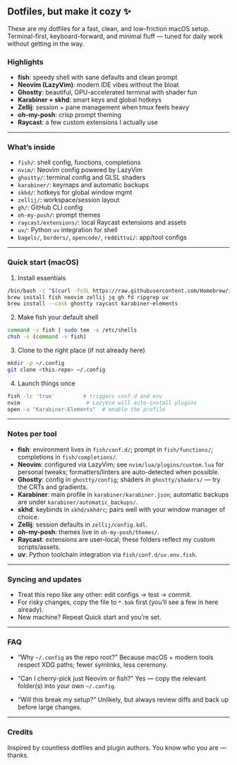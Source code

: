 ## Dotfiles, but make it cozy ✨

These are my dotfiles for a fast, clean, and low-friction macOS setup. Terminal-first, keyboard-forward, and minimal fluff — tuned for daily work without getting in the way.

### Highlights
- **fish**: speedy shell with sane defaults and clean prompt
- **Neovim (LazyVim)**: modern IDE vibes without the bloat
- **Ghostty**: beautiful, GPU-accelerated terminal with shader fun
- **Karabiner + skhd**: smart keys and global hotkeys
- **Zellij**: session + pane management when tmux feels heavy
- **oh-my-posh**: crisp prompt theming
- **Raycast**: a few custom extensions I actually use

---

### What’s inside
- `fish/`: shell config, functions, completions
- `nvim/`: Neovim config powered by LazyVim
- `ghostty/`: terminal config and GLSL shaders
- `karabiner/`: keymaps and automatic backups
- `skhd/`: hotkeys for global window mgmt
- `zellij/`: workspace/session layout
- `gh/`: GitHub CLI config
- `oh-my-posh/`: prompt themes
- `raycast/extensions/`: local Raycast extensions and assets
- `uv/`: Python `uv` integration for shell
- `bagels/`, `borders/`, `opencode/`, `reddittui/`: app/tool configs

---

### Quick start (macOS)
1) Install essentials
```bash
/bin/bash -c "$(curl -fsSL https://raw.githubusercontent.com/Homebrew/install/HEAD/install.sh)"
brew install fish neovim zellij jq gh fd ripgrep uv
brew install --cask ghostty raycast karabiner-elements
```

2) Make fish your default shell
```bash
command -v fish | sudo tee -a /etc/shells
chsh -s (command -v fish)
```

3) Clone to the right place (if not already here)
```bash
mkdir -p ~/.config
git clone <this-repo> ~/.config
```

4) Launch things once
```bash
fish -lc 'true'         # triggers conf.d and env
nvim                     # LazyVim will auto-install plugins
open -a "Karabiner-Elements"  # enable the profile
```

---

### Notes per tool
- **fish**: environment lives in `fish/conf.d/`; prompt in `fish/functions/`; completions in `fish/completions/`.
- **Neovim**: configured via LazyVim; see `nvim/lua/plugins/custom.lua` for personal tweaks; formatters/linters are auto-detected when possible.
- **Ghostty**: config in `ghostty/config`; shaders in `ghostty/shaders/` — try the CRTs and gradients.
- **Karabiner**: main profile in `karabiner/karabiner.json`; automatic backups are under `karabiner/automatic_backups/`.
- **skhd**: keybinds in `skhd/skhdrc`; pairs well with your window manager of choice.
- **Zellij**: session defaults in `zellij/config.kdl`.
- **oh-my-posh**: themes live in `oh-my-posh/themes/`.
- **Raycast**: extensions are user-local; these folders reflect my custom scripts/assets.
- **uv**: Python toolchain integration via `fish/conf.d/uv.env.fish`.

---

### Syncing and updates
- Treat this repo like any other: edit configs → test → commit.
- For risky changes, copy the file to `*.bak` first (you’ll see a few in here already).
- New machine? Repeat Quick start and you’re set.

---

### FAQ
- “Why `~/.config` as the repo root?”
  Because macOS + modern tools respect XDG paths; fewer symlinks, less ceremony.

- “Can I cherry-pick just Neovim or fish?”
  Yes — copy the relevant folder(s) into your own `~/.config`.

- “Will this break my setup?”
  Unlikely, but always review diffs and back up before large changes.

---

### Credits
Inspired by countless dotfiles and plugin authors. You know who you are — thanks.




